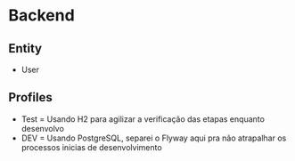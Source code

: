# Backend

## Entity
* User

## Profiles
* Test = Usando H2 para agilizar a verificação das etapas enquanto desenvolvo
* DEV = Usando PostgreSQL, separei o Flyway aqui pra não atrapalhar os processos inicias de desenvolvimento 